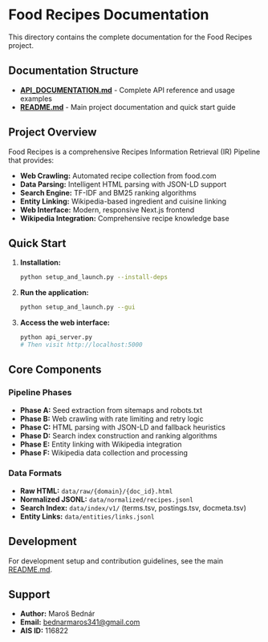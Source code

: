 # Food Recipes Documentation

This directory contains the complete documentation for the Food Recipes project.

## Documentation Structure

- **[API_DOCUMENTATION.md](./API_DOCUMENTATION.md)** - Complete API reference and usage examples
- **[README.md](../README.md)** - Main project documentation and quick start guide

## Project Overview

Food Recipes is a comprehensive Recipes Information Retrieval (IR) Pipeline that provides:

- **Web Crawling:** Automated recipe collection from food.com
- **Data Parsing:** Intelligent HTML parsing with JSON-LD support  
- **Search Engine:** TF-IDF and BM25 ranking algorithms
- **Entity Linking:** Wikipedia-based ingredient and cuisine linking
- **Web Interface:** Modern, responsive Next.js frontend
- **Wikipedia Integration:** Comprehensive recipe knowledge base

## Quick Start

1. **Installation:**
   ```bash
   python setup_and_launch.py --install-deps
   ```

2. **Run the application:**
   ```bash
   python setup_and_launch.py --gui
   ```

3. **Access the web interface:**
   ```bash
   python api_server.py
   # Then visit http://localhost:5000
   ```

## Core Components

### Pipeline Phases

- **Phase A:** Seed extraction from sitemaps and robots.txt
- **Phase B:** Web crawling with rate limiting and retry logic
- **Phase C:** HTML parsing with JSON-LD and fallback heuristics
- **Phase D:** Search index construction and ranking algorithms
- **Phase E:** Entity linking with Wikipedia integration
- **Phase F:** Wikipedia data collection and processing

### Data Formats

- **Raw HTML:** `data/raw/{domain}/{doc_id}.html`
- **Normalized JSONL:** `data/normalized/recipes.jsonl`
- **Search Index:** `data/index/v1/` (terms.tsv, postings.tsv, docmeta.tsv)
- **Entity Links:** `data/entities/links.jsonl`

## Development

For development setup and contribution guidelines, see the main [README.md](../README.md).

## Support

- **Author:** Maroš Bednár
- **Email:** bednarmaros341@gmail.com
- **AIS ID:** 116822
